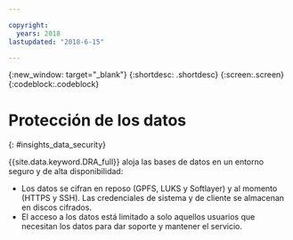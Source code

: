 ```yaml
---

copyright:
  years: 2018
lastupdated: "2018-6-15"

---
```


{:new_window: target="_blank"}
{:shortdesc: .shortdesc}
{:screen:.screen}
{:codeblock:.codeblock}


# Protección de los datos    
{: #insights_data_security}  

{{site.data.keyword.DRA_full}} aloja las bases de datos en un entorno seguro y de alta disponibilidad:
   * Los datos se cifran en reposo (GPFS, LUKS y Softlayer) y al momento (HTTPS y SSH). Las credenciales de sistema y de cliente se almacenan en discos cifrados.
   * El acceso a los datos está limitado a solo aquellos usuarios que necesitan los datos para dar soporte y mantener el servicio.

